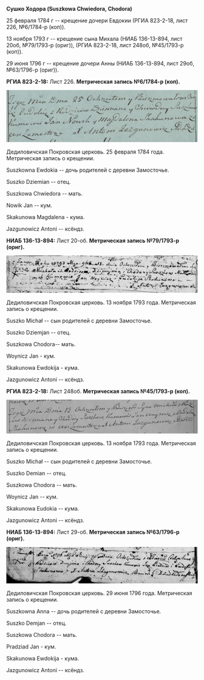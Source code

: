 **Сушко Ходора (Suszkowa Chwiedora, Chodora)**

25 февраля 1784 г -- крещение дочери Евдокии (РГИА 823-2-18, лист 226,
№6/1784-р (коп)).

13 ноября 1793 г -- крещение сына Михала (НИАБ 136-13-894, лист 20об,
№79/1793-р (ориг)), (РГИА 823-2-18, лист 248об, №45/1793-р (коп)).

29 июня 1796 г -- крещение дочери Анны (НИАБ 136-13-894, лист 29об,
№63/1796-р (ориг)).

**РГИА 823-2-18:** Лист 226. **Метрическая запись №6/1784-р (коп).**

![](./media/dea587f69d4c14427b1d3e82d9d30c152f5b96b1.png)

Дедиловичская Покровская церковь. 25 февраля 1784 года. Метрическая
запись о крещении.

Suszkowna Ewdokia -- дочь родителей с деревни Замосточье.

Suszko Dziemian -- отец.

Suszkowa Chwiedora -- мать.

Nowik Jan -- кум.

Skakunowa Magdalena - кума.

Jazgunowicz Antoni -- ксёндз.

**НИАБ 136-13-894:** Лист 20-об. **Метрическая запись №79/1793-р
(ориг).**

![](./media/2ab8a54f3af3ae94b61e77f0957e40b84f2679ed.png)

Дедиловичская Покровская церковь. 13 ноября 1793 года. Метрическая
запись о крещении.

Suszko Michał -- сын родителей с деревни Замосточье.

Suszko Dziemjan -- отец.

Suszkowa Chodora-- мать.

Woynicz Jan - кум.

Skakunowa Ewdokija - кума.

Jazgunowicz Antoni -- ксёндз.

**РГИА 823-2-18:** Лист 248об. **Метрическая запись №45/1793-р (коп).**

![](./media/5f6970a4450d84610150dd4c76f02802b84e3213.png)

Дедиловичская Покровская церковь. 13 ноября 1793 года. Метрическая
запись о крещении.

Suszko Michał -- сын родителей с деревни Замосточье.

Suszko Demian -- отец.

Suszkowa Chodora -- мать.

Woynicz Jan -- кум.

Skakunowa Eudokia -- кума.

Jazgunowicz Antoni -- ксёндз.

**НИАБ 136-13-894:** Лист 29-об. **Метрическая запись №63/1796-р
(ориг).**

![](./media/5dbe0bdda0d07da23574b3c8f29da4532842b364.png)

Дедиловичская Покровская церковь. 29 июня 1796 года. Метрическая запись
о крещении.

Suszkowna Anna -- дочь родителей с деревни Замосточье.

Suszko Demjan -- отец.

Suszkowa Chodora -- мать.

Pradziad Jan - кум.

Skakunowa Ewdokija - кума.

Jazgunowicz Antoni -- ксёндз.
